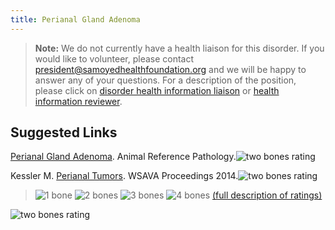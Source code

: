 ```yaml
---
title: Perianal Gland Adenoma
---
```

> **Note:** We do not currently have a health liaison for this disorder.
> If you would like to volunteer, please contact
> [president@samoyedhealthfoundation.org](mailto:president@samoyedhealthfoundation.org?subject=Questions%20about%20becoming%20a%20Health%20Information%20Liaison%20or%20Reviewer)
> and we will be happy to answer any of your questions.
> For a description of the position, please click on
> [disorder health information liaison](/become-a-health-information-liaison)
> or
> [health information reviewer](/become-a-health-information-reviewer).

## Suggested Links

[Perianal Gland Adenoma](https://www.animalreferencepathology.com/perianal-gland-adenoma.pml). Animal Reference Pathology.![two bones
rating](/img/2-bones.gif)

Kessler M. [Perianal Tumors](https://www.vin.com/apputil/content/defaultadv1.aspx?pId=12886&catId=57122&id=7054772). WSAVA Proceedings 2014.![two bones
rating](/img/2-bones.gif)

> ![1 bone](/img/1-bone.gif)
> ![2 bones](/img/2-bones.gif)
> ![3 bones](/img/3-bones.gif)
> ![4 bones](/img/4-bones.gif)
> [(full description of ratings)](/diseases/ratings-what-do-they-mean)

   ![two bones
rating](/img/2-bones.gif)
